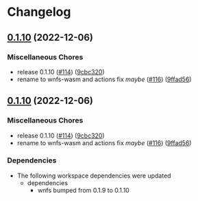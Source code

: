 # Changelog

## [0.1.10](https://github.com/zeeshanlakhani/rs-wnfs/compare/wnfs-wasm-v0.1.10...wnfs-wasm-v0.1.10) (2022-12-06)


### Miscellaneous Chores

* release 0.1.10 ([#114](https://github.com/zeeshanlakhani/rs-wnfs/issues/114)) ([9cbc320](https://github.com/zeeshanlakhani/rs-wnfs/commit/9cbc32076d80a5b7d3138ea891180c689411123f))
* rename to wnfs-wasm and actions fix *maybe* ([#116](https://github.com/zeeshanlakhani/rs-wnfs/issues/116)) ([9ffad56](https://github.com/zeeshanlakhani/rs-wnfs/commit/9ffad56e6ab402c8636b13563a5bf516fb962037))

## [0.1.10](https://github.com/wnfs-wg/rs-wnfs/compare/wnfs-wasm-v0.1.9...wnfs-wasm-v0.1.10) (2022-12-06)


### Miscellaneous Chores

* release 0.1.10 ([#114](https://github.com/wnfs-wg/rs-wnfs/issues/114)) ([9cbc320](https://github.com/wnfs-wg/rs-wnfs/commit/9cbc32076d80a5b7d3138ea891180c689411123f))
* rename to wnfs-wasm and actions fix *maybe* ([#116](https://github.com/wnfs-wg/rs-wnfs/issues/116)) ([9ffad56](https://github.com/wnfs-wg/rs-wnfs/commit/9ffad56e6ab402c8636b13563a5bf516fb962037))


### Dependencies

* The following workspace dependencies were updated
  * dependencies
    * wnfs bumped from 0.1.9 to 0.1.10
